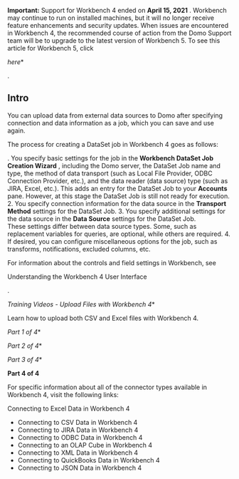 


**Important:**
 Support for Workbench 4 ended on
 **April 15, 2021**
 . Workbench may continue to run on installed machines, but it will no longer receive feature enhancements and security updates. When issues are encountered in Workbench 4, the recommended course of action from the Domo Support team will be to upgrade to the latest version of Workbench 5. To see this article for Workbench 5, click

*here**

.

Intro
-------

You can upload data from external data sources to Domo after specifying connection and data information as a job, which you can save and use again.


 The process for creating a DataSet job in Workbench 4 goes as follows:

. You specify basic settings for the job in the
 **Workbench DataSet Job Creation Wizard**
 , including the Domo server, the DataSet Job name and type, the method of data transport (such as Local File Provider, ODBC Connection Provider, etc.), and the data reader (data source) type (such as JIRA, Excel, etc.). This adds an entry for the DataSet Job to your
 **Accounts**
 pane. However, at this stage the DataSet Job is still not ready for execution.
2. You specify connection information for the data source in the
 **Transport Method**
 settings for the DataSet Job.
3. You specify additional settings for the data source in the
 **Data Source**
 settings for the DataSet Job. These settings differ between data source types. Some, such as replacement variables for queries, are optional, while others are required.
4. If desired, you can configure miscellaneous options for the job, such as transforms, notifications, excluded columns, etc.

For information about the controls and field settings in Workbench, see

Understanding the Workbench 4 User Interface

.

*Training Videos - Upload Files with Workbench 4**

Learn how to upload both CSV and Excel files with Workbench 4.

*Part 1 of 4**

*Part 2 of 4**

*Part 3 of 4**


**Part 4 of 4**


 For specific information about all of the connector types available in Workbench 4, visit the following links:

 Connecting to Excel Data in Workbench 4
* Connecting to CSV Data in Workbench 4
* Connecting to JIRA Data in Workbench 4
* Connecting to ODBC Data in Workbench 4
* Connecting to an OLAP Cube in Workbench 4
* Connecting to XML Data in Workbench 4
* Connecting to QuickBooks Data in Workbench 4
* Connecting to JSON Data in Workbench 4


